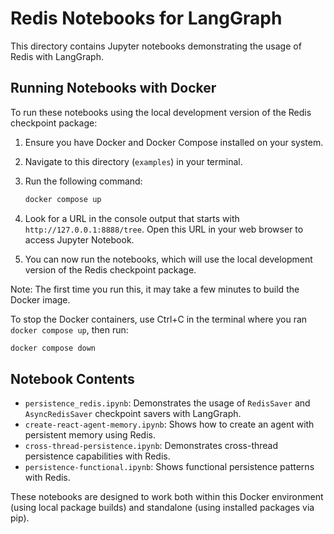 # Redis Notebooks for LangGraph

This directory contains Jupyter notebooks demonstrating the usage of Redis with LangGraph.

## Running Notebooks with Docker

To run these notebooks using the local development version of the Redis checkpoint package:

1. Ensure you have Docker and Docker Compose installed on your system.
2. Navigate to this directory (`examples`) in your terminal.
3. Run the following command:

   ```bash
   docker compose up
   ```

4. Look for a URL in the console output that starts with `http://127.0.0.1:8888/tree`. Open this URL in your web browser to access Jupyter Notebook.
5. You can now run the notebooks, which will use the local development version of the Redis checkpoint package.

Note: The first time you run this, it may take a few minutes to build the Docker image.

To stop the Docker containers, use Ctrl+C in the terminal where you ran `docker compose up`, then run:

```bash
docker compose down
```

## Notebook Contents

- `persistence_redis.ipynb`: Demonstrates the usage of `RedisSaver` and `AsyncRedisSaver` checkpoint savers with LangGraph.
- `create-react-agent-memory.ipynb`: Shows how to create an agent with persistent memory using Redis.
- `cross-thread-persistence.ipynb`: Demonstrates cross-thread persistence capabilities with Redis.
- `persistence-functional.ipynb`: Shows functional persistence patterns with Redis.

These notebooks are designed to work both within this Docker environment (using local package builds) and standalone (using installed packages via pip).
